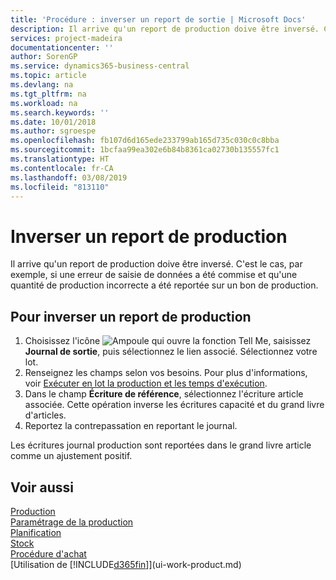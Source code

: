 ```yaml
---
title: 'Procédure : inverser un report de sortie | Microsoft Docs'
description: Il arrive qu'un report de production doive être inversé. C'est le cas, par exemple, si une erreur de saisie de données a été commise et qu'une quantité de production incorrecte a été reportée sur un bon de production.
services: project-madeira
documentationcenter: ''
author: SorenGP
ms.service: dynamics365-business-central
ms.topic: article
ms.devlang: na
ms.tgt_pltfrm: na
ms.workload: na
ms.search.keywords: ''
ms.date: 10/01/2018
ms.author: sgroespe
ms.openlocfilehash: fb107d6d165ede233799ab165d735c030c0c8bba
ms.sourcegitcommit: 1bcfaa99ea302e6b84b8361ca02730b135557fc1
ms.translationtype: HT
ms.contentlocale: fr-CA
ms.lasthandoff: 03/08/2019
ms.locfileid: "813110"
---
```

# <a name="reverse-output-posting"></a>Inverser un report de production
Il arrive qu'un report de production doive être inversé. C'est le cas, par exemple, si une erreur de saisie de données a été commise et qu'une quantité de production incorrecte a été reportée sur un bon de production.  

## <a name="to-reverse-an-output-posting"></a>Pour inverser un report de production  
1.  Choisissez l'icône ![Ampoule qui ouvre la fonction Tell Me](media/ui-search/search_small.png "Dites-moi ce que vous voulez faire"), saisissez **Journal de sortie**, puis sélectionnez le lien associé. Sélectionnez votre lot.  
2. Renseignez les champs selon vos besoins. Pour plus d'informations, voir [Exécuter en lot la production et les temps d'exécution](production-how-to-post-output-quantity.md).
3.  Dans le champ **Écriture de référence**, sélectionnez l'écriture article associée. Cette opération inverse les écritures capacité et du grand livre d'articles.  
4. Reportez la contrepassation en reportant le journal.  

Les écritures journal production sont reportées dans le grand livre article comme un ajustement positif.  

## <a name="see-also"></a>Voir aussi  
 [Production](production-manage-manufacturing.md)    
 [Paramétrage de la production](production-configure-production-processes.md)  
 [Planification](production-planning.md)      
 [Stock](inventory-manage-inventory.md)  
 [Procédure d'achat](purchasing-manage-purchasing.md)  
 [Utilisation de [!INCLUDE[d365fin](includes/d365fin_md.md)]](ui-work-product.md)  
